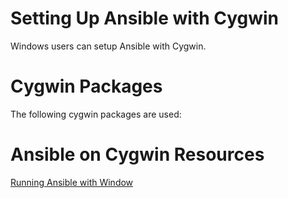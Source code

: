# Setting Up Ansible with Cygwin

Windows users can setup Ansible with Cygwin.

# Cygwin Packages
The following cygwin packages are used:




# Ansible on Cygwin Resources
[Running Ansible with Window](https://www.jeffgeerling.com/blog/running-ansible-within-windows)
